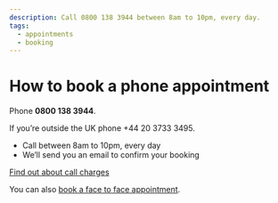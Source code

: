 ```yaml
---
description: Call 0800 138 3944 between 8am to 10pm, every day.
tags:
  - appointments
  - booking
---
```


# How to book a phone appointment

Phone **0800 138 3944**.

If you’re outside the UK phone +44 20 3733 3495.

- Call between 8am to 10pm, every day
- We’ll send you an email to confirm your booking

[Find out about call charges](https://www.gov.uk/call-charges)

<div class="application-notice info-notice">
  <p>You can also <a href="/book-face-to-face">book a face to face appointment</a>.</p>
</div>
